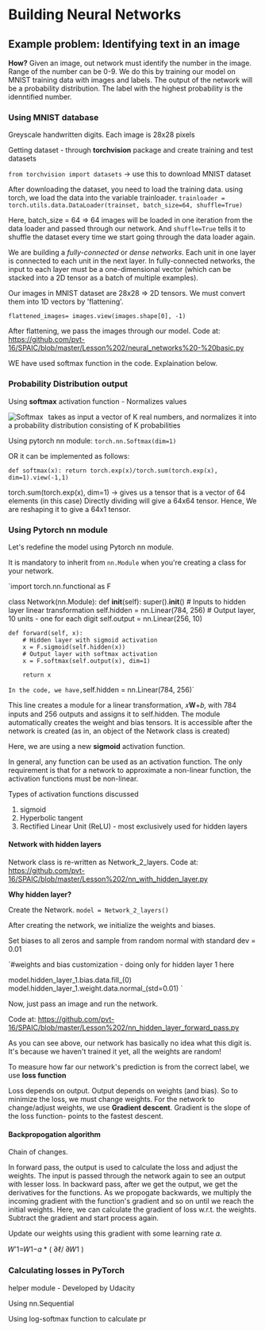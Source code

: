 # Building Neural Networks

## Example problem: Identifying text in an image
**How?** 
Given an image, out network must identify the number in the image. Range of the number can be 0-9.
We do this by training our model on MNIST training data with images and labels. The output of the network will be a probability distribution. The label with the highest probability is the idenntified number.

### Using MNIST database
 Greyscale handwritten digits. Each image is 28x28 pixels
 
 Getting dataset - through **torchvision** package and create training and test datasets 

`from torchvision import datasets` -> use this to download MNIST dataset

After downloading the dataset, you need to load the training data.
using torch, we load the data into the variable trainloader.
`trainloader = torch.utils.data.DataLoader(trainset, batch_size=64, shuffle=True)`

Here, batch_size = 64 => 64 images will be loaded in one iteration from the data loader and passed through our network.
And `shuffle=True` tells it to shuffle the dataset every time we start going through the data loader again.

We are building a *fully-connected* or *dense networks*. Each unit in one layer is connected to each unit in the next layer. In fully-connected networks, the input to each layer must be a one-dimensional vector (which can be stacked into a 2D tensor as a batch of multiple examples).

Our images in MNIST dataset are 28x28 => 2D tensors. We must convert them into 1D vectors by 'flattening'.

`flattened_images= images.view(images.shape[0], -1)`

After flattening, we pass the images through our model. Code at: https://github.com/pvt-16/SPAIC/blob/master/Lesson%202/neural_networks%20-%20basic.py

WE have used softmax function in the code. Explaination below.

### Probability Distribution output

Using **softmax** activation function - Normalizes values

<img src="https://i.stack.imgur.com/iP8Du.png" alt="Softmax" style="float: left; margin-right: 10px;" />
 takes as input a vector of K real numbers, and normalizes it into a probability distribution consisting of K probabilities
 
Using pytorch nn module: `torch.nn.Softmax(dim=1)`

OR it can be implemented as follows: 

`def softmax(x):
    return torch.exp(x)/torch.sum(torch.exp(x), dim=1).view(-1,1)
`

torch.sum(torch.exp(x), dim=1) -> gives us a tensor that is a vector of 64 elements (in this case)
Directly dividing will give a 64x64 tensor. Hence, We are reshaping it to give a 64x1 tensor.

### Using Pytorch nn module
Let's redefine the model using Pytorch nn module.

It is mandatory to inherit from `nn.Module` when you're creating a class for your network.

`import torch.nn.functional as F

class Network(nn.Module):
    def __init__(self):
        super().__init__()
        # Inputs to hidden layer linear transformation
        self.hidden = nn.Linear(784, 256)
        # Output layer, 10 units - one for each digit
        self.output = nn.Linear(256, 10)
        
    def forward(self, x):
        # Hidden layer with sigmoid activation
        x = F.sigmoid(self.hidden(x))
        # Output layer with softmax activation
        x = F.softmax(self.output(x), dim=1)
        
        return x
`
In the code, we have, `self.hidden = nn.Linear(784, 256)`

This line creates a module for a linear transformation, 𝑥𝐖+𝑏, with 784 inputs and 256 outputs and assigns it to self.hidden. The module automatically creates the weight and bias tensors. It is accessible after the network is created (as in, an object of the Network class is created)

Here, we are using a new **sigmoid** activation function. 

In general, any function can be used as an activation function. The only requirement is that for a network to approximate a non-linear function, the activation functions must be non-linear. 

Types of activation functions discussed
1. sigmoid
2. Hyperbolic tangent
3. Rectified Linear Unit (ReLU) - most exclusively used for hidden layers

#### Network with hidden layers

Network class is re-written as Network_2_layers.
Code at: https://github.com/pvt-16/SPAIC/blob/master/Lesson%202/nn_with_hidden_layer.py

**Why hidden layer?**

Create the Network. `model = Network_2_layers()`

After creating the network, we initialize the weights and biases.

 Set biases to all zeros and sample from random normal with standard dev = 0.01
 
`#weights and bias customization - doing only for hidden layer 1 here

model.hidden_layer_1.bias.data.fill_(0)
model.hidden_layer_1.weight.data.normal_(std=0.01)
`

Now, just pass an image and run the network.

Code at: https://github.com/pvt-16/SPAIC/blob/master/Lesson%202/nn_hidden_layer_forward_pass.py

As you can see above, our network has basically no idea what this digit is. It's because we haven't trained it yet, all the weights are random!

To measure how far our network's prediction is from the correct label, we use **loss function** 

Loss depends on output. Output depends on weights (and bias). So to minimize the loss, we must change weights.
For the network to change/adjust weights, we use **Gradient descent**.
Gradient is the slope of the loss function- points to the fastest descent.

#### Backpropogation algorithm
Chain of changes.

In forward pass, the output is used to calculate the loss and adjust the weights. The input is passed through the network again to see an output with lesser loss. In backward pass, after we get the output, we get the derivatives for the functions. As we propogate backwards, we multiply the incoming gradient with the function's gradient and so on until we reach the initial weights. Here, we can calculate the gradient of loss w.r.t. the weights. Subtract the gradient and start process again.

Update our weights using this gradient with some learning rate 𝛼. 

𝑊′1=𝑊1−𝛼 * ( ∂ℓ/ ∂𝑊1 )

### Calculating losses in PyTorch

helper module - Developed by Udacity

Using nn.Sequential

Using log-softmax function to calculate pr
